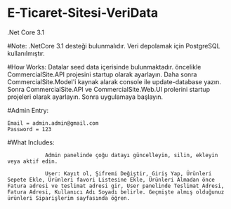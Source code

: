 # E-Ticaret-Sitesi-VeriData
.Net Core 3.1

#Note: .NetCore 3.1 desteği bulunmalıdır. Veri depolamak için PostgreSQL kullanılmıştır. 

#How Works: Datalar seed data içerisinde bulunmaktadır. öncelikle CommercialSite.API projesini startup olarak ayarlayın. Daha sonra CommercialSite.Model'i kaynak alarak console ile update-database yazın. Sonra CommercialSite.API ve CommercialSite.Web.UI prolerini startup projeleri olarak ayarlayın. Sonra uygulamaya başlayın.

#Admin Entry:

    Email = admin.admin@gmail.com
    Password = 123
    
    
#What Includes: 
                
                Admin panelinde çoğu datayı güncelleyin, silin, ekleyin veya aktif edin. 
                
                User: Kayıt ol, Şifremi Değiştir, Giriş Yap, Ürünleri Sepete Ekle, Ürünleri favori Listesine Ekle, Ürünleri Almadan önce Fatura adresi ve teslimat adresi gir, User panelinde Teslimat Adresi, Fatura Adresi, Kullanıcı Adı Soyadı belirle. Geçmişte almış olduğunuz ürünleri Siparişlerim sayfasında öğren.
